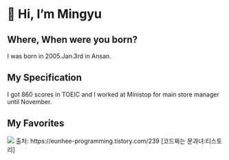 # 👋 Hi, I’m Mingyu

## Where, When were you born?
I was born in 2005.Jan.3rd in Ansan.

## My Specification
I got 860 scores in TOEIC and I worked at Ministop for main store manager until November.

## My Favorites
<img src="https://img.shields.io/badge/{내용}-{배경 색깔}?style={스타일}&logo={로고이름}&logoColor={로고 색깔}"/>
출처: https://eunhee-programming.tistory.com/239 [코드짜는 문과녀:티스토리]
